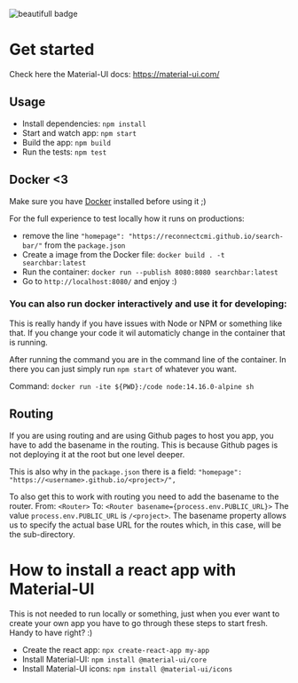 ![beautifull badge](https://github.com/ReconnectCMI/search-bar/actions/workflows/build-deploy.yml/badge.svg?branch=main)
# Get started
Check here the Material-UI docs: https://material-ui.com/
## Usage

- Install dependencies: ```npm install```
- Start and watch app: ```npm start```
- Build the app: ```npm build```
- Run the tests: ```npm test```

## Docker <3
Make sure you have [Docker](https://www.docker.com/get-started) installed before using it ;)

For the full experience to test locally how it runs on productions:
- remove the line ```"homepage": "https://reconnectcmi.github.io/search-bar/"``` from the ```package.json```
- Create a image from the Docker file: ```docker build . -t searchbar:latest```
- Run the container: ```docker run --publish 8080:8080 searchbar:latest```
- Go to ```http://localhost:8080/``` and enjoy :)

### You can also run docker interactively and use it for developing:
This is really handy if you have issues with Node or NPM or something like that.
If you change your code it wil automaticly change in the container that is running.

After running the command you are in the command line of the container. In there you can just simply run ```npm start``` of whatever you want.

Command: ```docker run -ite ${PWD}:/code node:14.16.0-alpine sh```

## Routing
If you are using routing and are using Github pages to host you app, you have to add the basename in the routing. This is because Github pages is not deploying it at the root but one level deeper.

This is also why in the ```package.json``` there is a field:
```"homepage": "https://<username>.github.io/<project>/",```

To also get this to work with routing you need to add the basename to the router.
From:
```<Router>```
To:
```<Router basename={process.env.PUBLIC_URL}>```
The value ```process.env.PUBLIC_URL``` is ```/<project>```. The basename property allows us to specify the actual base URL for the routes which, in this case, will be the sub-directory. 

# How to install a react app with Material-UI
This is not needed to run locally or something, just when you ever want to create your own app you have to go through these steps to start fresh. Handy to have right? :)

- Create the react app: ```npx create-react-app my-app```
- Install Material-UI: ```npm install @material-ui/core```
- Install Material-UI icons: ```npm install @material-ui/icons```
